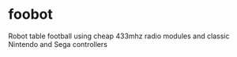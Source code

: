 # foobot
Robot table football using cheap 433mhz radio modules and classic Nintendo and Sega controllers
